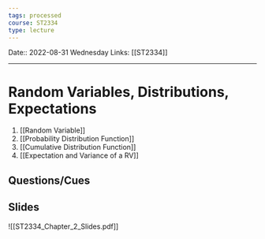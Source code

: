 ```yaml
---
tags: processed
course: ST2334
type: lecture
---
```

Date:: 2022-08-31 Wednesday
Links: [[ST2334]]
- - -
# Random Variables, Distributions, Expectations

1. [[Random Variable]]
2. [[Probability Distribution Function]] 
3. [[Cumulative Distribution Function]]
4. [[Expectation and Variance of a RV]]

## Questions/Cues

## Slides
![[ST2334_Chapter_2_Slides.pdf]]